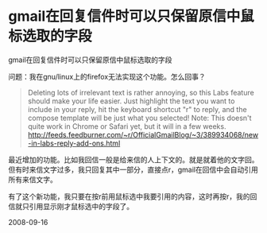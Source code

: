 # gmail在回复信件时可以只保留原信中鼠标选取的字段

gmail在回复信件时可以只保留原信中鼠标选取的字段

问题：我在gnu/linux上的firefox无法实现这个功能。怎么回事？

> Deleting lots of irrelevant text is rather annoying, so this Labs feature should make your life easier. Just highlight the text you want to include in your reply, hit the keyboard shortcut "r" to reply, and the compose template will be just what you selected! Note: This doesn't quite work in Chrome or Safari yet, but it will in a few weeks.
> http://feeds.feedburner.com/~r/OfficialGmailBlog/~3/389934068/new-in-labs-reply-add-ons.html


最近增加的功能。比如我回信一般是给来信的人上下文的。就是就着他的文字回。但有时来信文字过多，我只回复其中一部分，直接点r，gmail在回信中会自动引用所有来信文字。

有了这个新功能，我只要在按r前用鼠标选中我要引用的内容，这时再按r，我的回信就只引用显示刚才鼠标选中的字段了。


2008-09-16